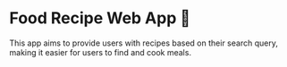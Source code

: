 # Food Recipe Web App 🍛

This app aims to provide users with recipes based on their search query, making
it easier for users to find and cook meals.
